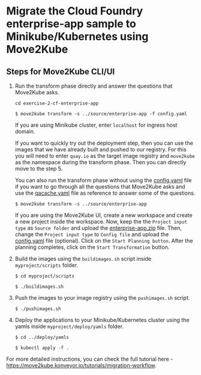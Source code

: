 # Migrate the Cloud Foundry enterprise-app sample to Minikube/Kubernetes using Move2Kube

## Steps for Move2Kube CLI/UI

1. Run the transform phase directly and answer the questions that Move2Kube asks.

    ```console
    cd exercise-2-cf-enterprise-app
    ```

    ```console
    $ move2kube transform -s ../source/enterprise-app -f config.yaml
    ```

    If you are using Minikube cluster, enter `localhost` for ingress host domain.

    If you want to quickly try out the deployment step, then you can use the images that we have already built and pushed to our registry. For this you will need to enter `quay.io` as the target image registry and `move2kube` as the namespace during the transform phase. Then you can directly move to the step 5.

    You can also run the transform phase without using the [config.yaml](./config.yaml) file if you want to go through all the questions that Move2Kube asks and use the [qacache.yaml](./qacache.yaml) file as reference to answer some of the questions.

    ```console
    $ move2kube transform -s ../source/enterprise-app
    ```

     If you are using the Move2Kube UI, create a new workspace and create a new project inside the workspace. Now, keep the the `Project input type` as `Source folder` and upload the [enterprise-app.zip](../source/enterprise-app.zip) file. Then, change the `Project input type` to `Config file` and upload the [config.yaml](./config.yaml) file (optional). Click on the `Start Planning button`. After the planning completes, click on the `Start Transformation` button.

2. Build the images using the `buildimages.sh` script inside `myproject/scripts` folder.

    ```console
    $ cd myproject/scripts
    ```

    ```console
    $ ./buildimages.sh
    ```

3. Push the images to your image registry using the `pushimages.sh` script.

    ```console
    $ ./pushimages.sh
    ```

4. Deploy the applications to your Minikube/Kubernetes cluster using the yamls inside `myproject/deploy/yamls` folder.

    ```console
    $ cd ../deploy/yamls
    ```

    ```console
    $ kubectl apply -f .
    ```

For more detailed instructions, you can check the full tutorial here - https://move2kube.konveyor.io/tutorials/migration-workflow.
